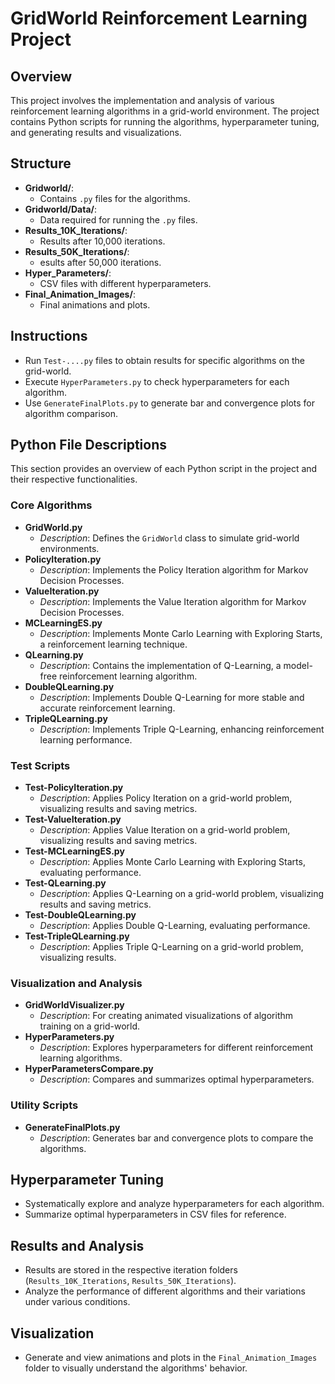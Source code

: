 # GridWorld Reinforcement Learning Project

## Overview

This project involves the implementation and analysis of various reinforcement learning algorithms in a grid-world environment. The project contains Python scripts for running the algorithms, hyperparameter tuning, and generating results and visualizations.

## Structure

- **Gridworld/**: 
  - Contains `.py` files for the algorithms.
- **Gridworld/Data/**: 
  - Data required for running the `.py` files.
- **Results_10K_Iterations/**: 
  - Results after 10,000 iterations.
- **Results_50K_Iterations/**: 
  - esults after 50,000 iterations.
- **Hyper_Parameters/**: 
  - CSV files with different hyperparameters.
- **Final_Animation_Images/**:
  - Final animations and plots.

## Instructions

- Run `Test-....py` files to obtain results for specific algorithms on the grid-world.
- Execute `HyperParameters.py` to check hyperparameters for each algorithm.
- Use `GenerateFinalPlots.py` to generate bar and convergence plots for algorithm comparison.

## Python File Descriptions

This section provides an overview of each Python script in the project and their respective functionalities.

### Core Algorithms

- **GridWorld.py**
  - *Description*: Defines the `GridWorld` class to simulate grid-world environments.
- **PolicyIteration.py**
  - *Description*: Implements the Policy Iteration algorithm for Markov Decision Processes.
- **ValueIteration.py**
  - *Description*: Implements the Value Iteration algorithm for Markov Decision Processes.
- **MCLearningES.py**
  - *Description*: Implements Monte Carlo Learning with Exploring Starts, a reinforcement learning technique.
- **QLearning.py**
  - *Description*: Contains the implementation of Q-Learning, a model-free reinforcement learning algorithm.
- **DoubleQLearning.py**
  - *Description*: Implements Double Q-Learning for more stable and accurate reinforcement learning.
- **TripleQLearning.py**
  - *Description*: Implements Triple Q-Learning, enhancing reinforcement learning performance.

### Test Scripts

- **Test-PolicyIteration.py**
  - *Description*: Applies Policy Iteration on a grid-world problem, visualizing results and saving metrics.
- **Test-ValueIteration.py**
  - *Description*: Applies Value Iteration on a grid-world problem, visualizing results and saving metrics.
- **Test-MCLearningES.py**
  - *Description*: Applies Monte Carlo Learning with Exploring Starts, evaluating performance.
- **Test-QLearning.py**
  - *Description*: Applies Q-Learning on a grid-world problem, visualizing results and saving metrics.
- **Test-DoubleQLearning.py**
  - *Description*: Applies Double Q-Learning, evaluating performance.
- **Test-TripleQLearning.py**
  - *Description*: Applies Triple Q-Learning on a grid-world problem, visualizing results.

### Visualization and Analysis

- **GridWorldVisualizer.py**
  - *Description*: For creating animated visualizations of algorithm training on a grid-world.
- **HyperParameters.py**
  - *Description*: Explores hyperparameters for different reinforcement learning algorithms.
- **HyperParametersCompare.py**
  - *Description*: Compares and summarizes optimal hyperparameters.

### Utility Scripts

- **GenerateFinalPlots.py**
  - *Description*: Generates bar and convergence plots to compare the algorithms.


## Hyperparameter Tuning

- Systematically explore and analyze hyperparameters for each algorithm.
- Summarize optimal hyperparameters in CSV files for reference.

## Results and Analysis

- Results are stored in the respective iteration folders (`Results_10K_Iterations`, `Results_50K_Iterations`).
- Analyze the performance of different algorithms and their variations under various conditions.

## Visualization

- Generate and view animations and plots in the `Final_Animation_Images` folder to visually understand the algorithms' behavior.

